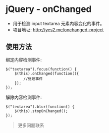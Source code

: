 jQuery - onChanged
=========
  * 用于检测 input textarea 元素内容变化的事件。
  * 项目地址: http://yes2.me/onchanged-project

使用方法
---------
绑定内容检测事件:

	$("textarea").focus(function() {
		$(this).onChanged(function(){
			//处理事件
		}); 	
	});

解除内容检测事件:

	$("textarea").blur(function() {
		$(this).stopOnChanged();
	});
> 更多问题联系
>
>